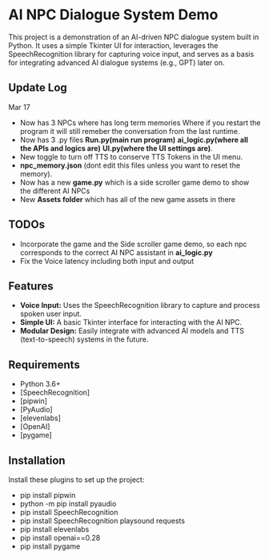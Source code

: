 # AI NPC Dialogue System Demo

This project is a demonstration of an AI-driven NPC dialogue system built in Python. It uses a simple Tkinter UI for interaction, leverages the SpeechRecognition library for capturing voice input, and serves as a basis for integrating advanced AI dialogue systems (e.g., GPT) later on.

## Update Log
Mar 17
- Now has 3 NPCs where has long term memories Where if you restart the program it will still remeber the conversation from the last runtime.
- Now has 3 .py files **Run.py(main run program)** **ai_logic.py(where all the APIs and logics are)** **UI.py(where the UI settings are)**.
- New toggle to turn off TTS to conserve TTS Tokens in the UI menu.
- **npc_memory.json** (dont edit this files unless you want to reset the memory).
- Now has a new **game.py** which is a side scroller game demo to show the different AI NPCs
- New **Assets folder** which has all of the new game assets in there

## TODOs
- Incorporate the game and the Side scroller game demo, so each npc corresponds to the correct AI NPC assistant in **ai_logic.py**
- Fix the Voice latency including both input and output

## Features

- **Voice Input:** Uses the SpeechRecognition library to capture and process spoken user input.
- **Simple UI:** A basic Tkinter interface for interacting with the AI NPC.
- **Modular Design:** Easily integrate with advanced AI models and TTS (text-to-speech) systems in the future.

## Requirements

- Python 3.6+
- [SpeechRecognition]
- [pipwin]
- [PyAudio]
- [elevenlabs]
- [OpenAI]
- [pygame]

## Installation

Install these plugins to set up the project:

- pip install pipwin
- python -m pip install pyaudio
- pip install SpeechRecognition
- pip install SpeechRecognition playsound requests
- pip install elevenlabs
- pip install openai==0.28
- pip install pygame
